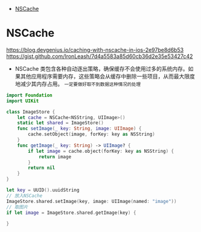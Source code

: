<!-- @import "[TOC]" {cmd="toc" depthFrom=1 depthTo=6 orderedList=false} -->

<!-- code_chunk_output -->

- [NSCache](#nscache)

<!-- /code_chunk_output -->


# NSCache

https://blog.devgenius.io/caching-with-nscache-in-ios-2e97be8d6b53
https://gist.github.com/IronLeash/7d4a5583a85d60cb36d2e35e53427c42

* NSCache 类包含各种自动逐出策略，确保缓存不会使用过多的系统内存。如果其他应用程序需要内存，这些策略会从缓存中删除一些项目，从而最大限度地减少其内存占用。 `一定要做好取不到数据这种情况的处理`

```swift
import Foundation
import UIKit

class ImageStore {
    let cache = NSCache<NSString, UIImage>()
    static let shared = ImageStore()
    func setImage(_ key: String, image: UIImage) {
        cache.setObject(image, forKey: key as NSString)
    }
    func getImage(_ key: String) -> UIImage? {
        if let image = cache.object(forKey: key as NSString) {
            return image
        }
        return nil
    }
}

let key = UUID().uuidString
// 放入NSCache
ImageStore.shared.setImage(key, image: UIImage(named: "image"))
// 取图片
if let image = ImageStore.shared.getImage(key) {
    
}
```
